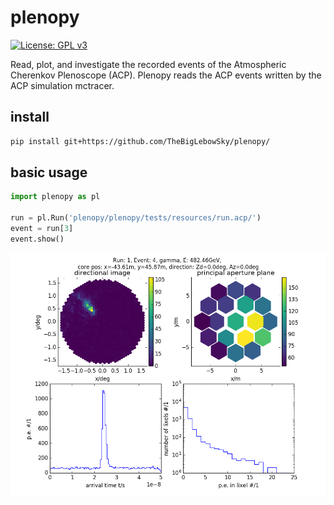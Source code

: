# plenopy

[![License: GPL v3](https://img.shields.io/badge/License-GPL%20v3-blue.svg)](https://www.gnu.org/licenses/gpl-3.0)

Read, plot, and investigate the recorded events of the Atmospheric Cherenkov Plenoscope (ACP). Plenopy reads the ACP events written by the ACP simulation mctracer.

## install 
```bash
pip install git+https://github.com/TheBigLebowSky/plenopy/
```


## basic usage
```python
import plenopy as pl

run = pl.Run('plenopy/plenopy/tests/resources/run.acp/')
event = run[3]
event.show()
```
![img](readme/example_event_show.png)
